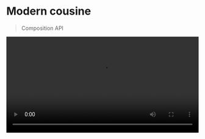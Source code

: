 # Modern cousine

> Composition API

<video autoplay loop width="100%" src="https://external-preview.redd.it/T_WquvCFGIeuFwCTCpiu8mLZwJJwggiZVlv_UnzGFws.gif?format=mp4&s=70ce4ab56f797549d2f24f55128df1ba17939d0a" alt="lol" />

# Live code!
